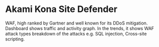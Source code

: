 # Akami Kona Site Defender

WAF, high ranked by Gartner and well known for its DDoS mitigation.
Dashboard shows traffic and activity graph. In the trends, it shows WAF attack types breakdown of the attacks e.g. 
SQL injection, Cross-site scripting.
